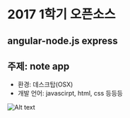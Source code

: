 # 2017 1학기 오픈소스
## angular-node.js express
## 주제: note app
- 환경: 데스크탑(OSX)
- 개발 언어: javascirpt, html, css 등등등

![Alt text](/path/to/adfdafdfa.png)